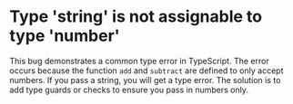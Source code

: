 # Type 'string' is not assignable to type 'number'
This bug demonstrates a common type error in TypeScript. The error occurs because the function `add` and `subtract` are defined to only accept numbers.   If you pass a string, you will get a type error. The solution is to add type guards or checks to ensure you pass in numbers only.